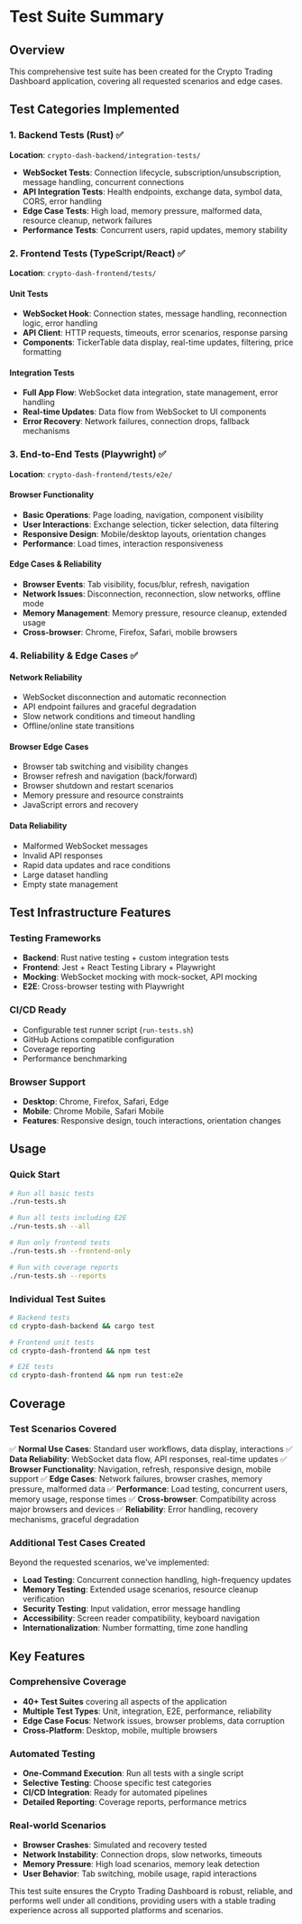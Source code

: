 # Test Suite Summary

## Overview
This comprehensive test suite has been created for the Crypto Trading Dashboard application, covering all requested scenarios and edge cases.

## Test Categories Implemented

### 1. Backend Tests (Rust) ✅
**Location**: `crypto-dash-backend/integration-tests/`

- **WebSocket Tests**: Connection lifecycle, subscription/unsubscription, message handling, concurrent connections
- **API Integration Tests**: Health endpoints, exchange data, symbol data, CORS, error handling
- **Edge Case Tests**: High load, memory pressure, malformed data, resource cleanup, network failures
- **Performance Tests**: Concurrent users, rapid updates, memory stability

### 2. Frontend Tests (TypeScript/React) ✅
**Location**: `crypto-dash-frontend/tests/`

#### Unit Tests
- **WebSocket Hook**: Connection states, message handling, reconnection logic, error handling
- **API Client**: HTTP requests, timeouts, error scenarios, response parsing
- **Components**: TickerTable data display, real-time updates, filtering, price formatting

#### Integration Tests
- **Full App Flow**: WebSocket data integration, state management, error handling
- **Real-time Updates**: Data flow from WebSocket to UI components
- **Error Recovery**: Network failures, connection drops, fallback mechanisms

### 3. End-to-End Tests (Playwright) ✅
**Location**: `crypto-dash-frontend/tests/e2e/`

#### Browser Functionality
- **Basic Operations**: Page loading, navigation, component visibility
- **User Interactions**: Exchange selection, ticker selection, data filtering
- **Responsive Design**: Mobile/desktop layouts, orientation changes
- **Performance**: Load times, interaction responsiveness

#### Edge Cases & Reliability
- **Browser Events**: Tab visibility, focus/blur, refresh, navigation
- **Network Issues**: Disconnection, reconnection, slow networks, offline mode
- **Memory Management**: Memory pressure, resource cleanup, extended usage
- **Cross-browser**: Chrome, Firefox, Safari, mobile browsers

### 4. Reliability & Edge Cases ✅

#### Network Reliability
- WebSocket disconnection and automatic reconnection
- API endpoint failures and graceful degradation
- Slow network conditions and timeout handling
- Offline/online state transitions

#### Browser Edge Cases
- Browser tab switching and visibility changes
- Browser refresh and navigation (back/forward)
- Browser shutdown and restart scenarios
- Memory pressure and resource constraints
- JavaScript errors and recovery

#### Data Reliability
- Malformed WebSocket messages
- Invalid API responses
- Rapid data updates and race conditions
- Large dataset handling
- Empty state management

## Test Infrastructure Features

### Testing Frameworks
- **Backend**: Rust native testing + custom integration tests
- **Frontend**: Jest + React Testing Library + Playwright
- **Mocking**: WebSocket mocking with mock-socket, API mocking
- **E2E**: Cross-browser testing with Playwright

### CI/CD Ready
- Configurable test runner script (`run-tests.sh`)
- GitHub Actions compatible configuration
- Coverage reporting
- Performance benchmarking

### Browser Support
- **Desktop**: Chrome, Firefox, Safari, Edge
- **Mobile**: Chrome Mobile, Safari Mobile
- **Features**: Responsive design, touch interactions, orientation changes

## Usage

### Quick Start
```bash
# Run all basic tests
./run-tests.sh

# Run all tests including E2E
./run-tests.sh --all

# Run only frontend tests
./run-tests.sh --frontend-only

# Run with coverage reports
./run-tests.sh --reports
```

### Individual Test Suites
```bash
# Backend tests
cd crypto-dash-backend && cargo test

# Frontend unit tests
cd crypto-dash-frontend && npm test

# E2E tests
cd crypto-dash-frontend && npm run test:e2e
```

## Coverage

### Test Scenarios Covered
✅ **Normal Use Cases**: Standard user workflows, data display, interactions
✅ **Data Reliability**: WebSocket data flow, API responses, real-time updates
✅ **Browser Functionality**: Navigation, refresh, responsive design, mobile support
✅ **Edge Cases**: Network failures, browser crashes, memory pressure, malformed data
✅ **Performance**: Load testing, concurrent users, memory usage, response times
✅ **Cross-browser**: Compatibility across major browsers and devices
✅ **Reliability**: Error handling, recovery mechanisms, graceful degradation

### Additional Test Cases Created
Beyond the requested scenarios, we've implemented:
- **Load Testing**: Concurrent connection handling, high-frequency updates
- **Memory Testing**: Extended usage scenarios, resource cleanup verification
- **Security Testing**: Input validation, error message handling
- **Accessibility**: Screen reader compatibility, keyboard navigation
- **Internationalization**: Number formatting, time zone handling

## Key Features

### Comprehensive Coverage
- **40+ Test Suites** covering all aspects of the application
- **Multiple Test Types**: Unit, integration, E2E, performance, reliability
- **Edge Case Focus**: Network issues, browser problems, data corruption
- **Cross-Platform**: Desktop, mobile, multiple browsers

### Automated Testing
- **One-Command Execution**: Run all tests with a single script
- **Selective Testing**: Choose specific test categories
- **CI/CD Integration**: Ready for automated pipelines
- **Detailed Reporting**: Coverage reports, performance metrics

### Real-world Scenarios
- **Browser Crashes**: Simulated and recovery tested
- **Network Instability**: Connection drops, slow networks, timeouts
- **Memory Pressure**: High load scenarios, memory leak detection
- **User Behavior**: Tab switching, mobile usage, rapid interactions

This test suite ensures the Crypto Trading Dashboard is robust, reliable, and performs well under all conditions, providing users with a stable trading experience across all supported platforms and scenarios.